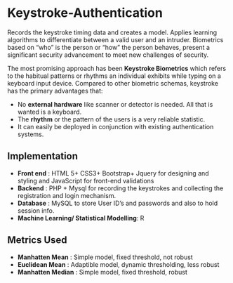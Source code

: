 # Keystroke-Authentication

Records the keystroke timing data and creates a model. Applies learning algorithms to differentiate between a valid user and an intruder. Biometrics based on “who” is the person or “how” the person behaves, 
present a significant security advancement to meet new challenges of security.


The most promising approach has been **Keystroke Biometrics** which refers to the habitual patterns or rhythms an individual exhibits while typing on a keyboard input device. Compared to other biometric schemas, keystroke has the primary advantages that:

- No **external hardware** like scanner or detector is needed. All that is wanted is a keyboard.
- The **rhythm** or the pattern of the users is a very reliable statistic.
- It can easily be deployed in conjunction with existing authentication systems.


## Implementation
- **Front end** : HTML 5+ CSS3+ Bootstrap+ Jquery for designing and styling and JavaScript for front-end validations
- **Backend** : PHP + Mysql for recording the keystrokes and collecting the registration and login mechanism. 
- **Database** : MySQL to store User ID’s and passwords and also to hold session info.
- **Machine Learning/ Statistical Modelling**: R 

## Metrics Used

- **Manhatten Mean** : Simple model, fixed threshold, not robust
- **Euclidean Mean** : Adaptible model, dynamic thresholding, less robust
- **Manhatten Median** : Simple model, fixed threshold, robust 


